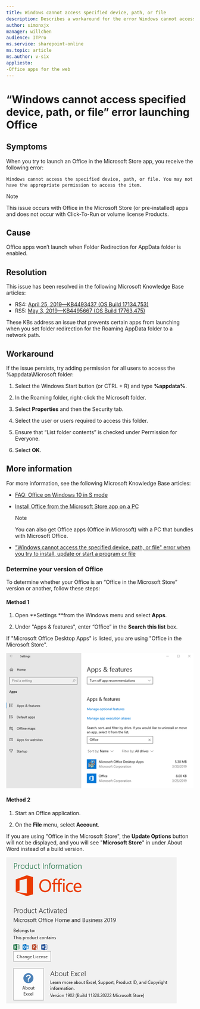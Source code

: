 ```yaml
---
title: Windows cannot access specified device, path, or file
description: Describes a workaround for the error Windows cannot access the specified device, path, or file received when launching an Office in the Microsoft Store app.
author: simonxjx
manager: willchen
audience: ITPro
ms.service: sharepoint-online 
ms.topic: article
ms.author: v-six
appliesto:
-Office apps for the web
---
```


# “Windows cannot access specified device, path, or file” error launching Office

## Symptoms

When you try to launch an Office in the Microsoft Store app, you receive the following error:

```adoc
Windows cannot access the specified device, path, or file. You may not have the appropriate permission to access the item.
```

> [!NOTE]
> This issue occurs with Office in the Microsoft Store (or pre-installed) apps and does not occur with Click-To-Run or volume license Products.

## Cause

Office apps won’t launch when Folder Redirection for AppData folder is enabled.

## Resolution

This issue has been resolved in the following Microsoft Knowledge Base articles:

- RS4: [April 25, 2019—KB4493437 (OS Build 17134.753)]()
- RS5: [May 3, 2019—KB4495667 (OS Build 17763.475)]()

These KBs address an issue that prevents certain apps from launching when you set folder redirection for the Roaming AppData folder to a network path.

## Workaround

If the issue persists, try adding permission for all users to access the %appdata\Microsoft folder:

1. Select the Windows Start button (or CTRL + R) and type **%appdata%**.

1. In the Roaming folder, right-click the Microsoft folder.

1. Select **Properties** and then the Security tab.

1. Select the user or users required to access this folder.

1. Ensure that “List folder contents” is checked under Permission for Everyone.

1. Select **OK**.

## More information

For more information, see the following Microsoft Knowledge Base articles:

- [FAQ: Office on Windows 10 in S mode](https://support.office.com/article/717193b5-ff9f-4388-84c0-277ddf07fe3f)

- [Install Office from the Microsoft Store app on a PC](https://support.office.com/article/94e0c114-9457-455e-8459-86bdd87d9f03)

    > [!NOTE]
    > You can also get Office apps (Office in Microsoft) with a PC that bundles with Microsoft Office.

- ["Windows cannot access the specified device, path, or file" error when you try to install, update or start a program or file](https://support.microsoft.com/help/2669244/windows-cannot-access-the-specified-device-path-or-file-error-when-you)

### Determine your version of Office

To determine whether your Office is an “Office in the Microsoft Store” version or another, follow these steps:

#### Method 1

1. Open **Settings **from the Windows menu and select **Apps**.

1. Under "Apps & features", enter “Office” in the **Search this list** box.

 If "Microsoft Office Desktop Apps" is listed, you are using "Office in the Microsoft Store".

![use "Office in the Microsoft Store"](./media/windows-cannot-access-device/apps-and-features.png)

#### Method 2

1. Start an Office application.

1. On the **File** menu, select **Account**.

If you are using "Office in the Microsoft Store", the **Update Options** button will not be displayed, and you will see "**Microsoft Store**" in under About Word instead of a build version.

![Product information](./media/windows-cannot-access-device/product-information.png)
